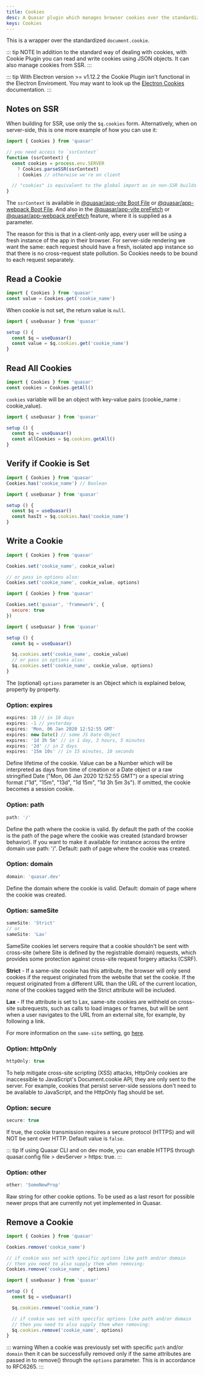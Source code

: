 ```yaml
---
title: Cookies
desc: A Quasar plugin which manages browser cookies over the standardized 'document.cookie', making it easy to read and write cookies even with SSR apps.
keys: Cookies
---
```

This is a wrapper over the standardized `document.cookie`.

::: tip NOTE
In addition to the standard way of dealing with cookies, with Cookie Plugin you can read and write cookies using JSON objects. It can also manage cookies from SSR.
:::

<doc-api file="Cookies" />

::: tip
With Electron version >= v1.12.2 the Cookie Plugin isn't functional in the Electron Enviroment. You may want to look up the [Electron Cookies](https://www.electronjs.org/docs/api/cookies) documentation.
:::

<doc-installation plugins="Cookies" />

## Notes on SSR
When building for SSR, use only the `$q.cookies` form. Alternatively, when on server-side, this is one more example of how you can use it:

```js
import { Cookies } from 'quasar'

// you need access to `ssrContext`
function (ssrContext) {
  const cookies = process.env.SERVER
    ? Cookies.parseSSR(ssrContext)
    : Cookies // otherwise we're on client

  // "cookies" is equivalent to the global import as in non-SSR builds
}
```

The `ssrContext` is available in [@quasar/app-vite Boot File](/quasar-cli-vite/boot-files) or [@quasar/app-webpack Boot File](/quasar-cli-webpack/boot-files). And also in the [@quasar/app-vite preFetch](/quasar-cli-vite/prefetch-feature) or [@quasar/app-webpack preFetch](/quasar-cli-webpack/prefetch-feature) feature, where it is supplied as a parameter.

The reason for this is that in a client-only app, every user will be using a fresh instance of the app in their browser. For server-side rendering we want the same: each request should have a fresh, isolated app instance so that there is no cross-request state pollution. So Cookies needs to be bound to each request separately.


## Read a Cookie

```js Outside of a Vue file
import { Cookies } from 'quasar'
const value = Cookies.get('cookie_name')
```

When cookie is not set, the return value is `null`.

```js Inside of a Vue file
import { useQuasar } from 'quasar'

setup () {
  const $q = useQuasar()
  const value = $q.cookies.get('cookie_name')
}
```

## Read All Cookies

```js Outside of a Vue file
import { Cookies } from 'quasar'
const cookies = Cookies.getAll()
```

`cookies` variable will be an object with key-value pairs (cookie_name : cookie_value).

```js Inside of a Vue file
import { useQuasar } from 'quasar'

setup () {
  const $q = useQuasar()
  const allCookies = $q.cookies.getAll()
}
```

## Verify if Cookie is Set

```js Outside of a Vue file
import { Cookies } from 'quasar'
Cookies.has('cookie_name') // Boolean
```

```js Inside of a Vue file
import { useQuasar } from 'quasar'

setup () {
  const $q = useQuasar()
  const hasIt = $q.cookies.has('cookie_name')
}
```

## Write a Cookie

```js Outside of a Vue file
import { Cookies } from 'quasar'

Cookies.set('cookie_name', cookie_value)

// or pass in options also:
Cookies.set('cookie_name', cookie_value, options)
```

```js Outside of a Vue file
import { Cookies } from 'quasar'

Cookies.set('quasar', 'framework', {
  secure: true
})
```

```js Inside of a Vue file
import { useQuasar } from 'quasar'

setup () {
  const $q = useQuasar()

  $q.cookies.set('cookie_name', cookie_value)
  // or pass in options also:
  $q.cookies.set('cookie_name', cookie_value, options)
}
```

The (optional) `options` parameter is an Object which is explained below, property by property.

### Option: expires

```js
expires: 10 // in 10 days
expires: -1 // yesterday
expires: 'Mon, 06 Jan 2020 12:52:55 GMT'
expires: new Date() // some JS Date Object
expires: '1d 3h 5m' // in 1 day, 3 hours, 5 minutes
expires: '2d' // in 2 days
expires: '15m 10s' // in 15 minutes, 10 seconds
```

Define lifetime of the cookie. Value can be a Number which will be interpreted as days from time of creation or a Date object or a raw stringified Date ("Mon, 06 Jan 2020 12:52:55 GMT") or a special string format ("1d", "15m", "13d", "1d 15m", "1d 3h 5m 3s"). If omitted, the cookie becomes a session cookie.

### Option: path

```js
path: '/'
```

Define the path where the cookie is valid. By default the path of the cookie is the path of the page where the cookie was created (standard browser behavior). If you want to make it available for instance across the entire domain use path: '/'. Default: path of page where the cookie was created.

### Option: domain

```js
domain: 'quasar.dev'
```

Define the domain where the cookie is valid. Default: domain of page where the cookie was created.

### Option: sameSite

```js
sameSite: 'Strict'
// or
sameSite: 'Lax'
```

SameSite cookies let servers require that a cookie shouldn't be sent with cross-site (where Site is defined by the registrable domain) requests, which provides some protection against cross-site request forgery attacks (CSRF).

**Strict** - If a same-site cookie has this attribute, the browser will only send cookies if the request originated from the website that set the cookie. If the request originated from a different URL than the URL of the current location, none of the cookies tagged with the Strict attribute will be included.

**Lax** - If the attribute is set to Lax, same-site cookies are withheld on cross-site subrequests, such as calls to load images or frames, but will be sent when a user navigates to the URL from an external site, for example, by following a link.

For more information on the `same-site` setting, go [here](https://web.dev/samesite-cookies-explained/).

### Option: httpOnly

```js
httpOnly: true
```

To help mitigate cross-site scripting (XSS) attacks, HttpOnly cookies are inaccessible to JavaScript's Document.cookie API; they are only sent to the server. For example, cookies that persist server-side sessions don't need to be available to JavaScript, and the HttpOnly flag should be set.

### Option: secure

```js
secure: true
```

If true, the cookie transmission requires a secure protocol (HTTPS) and will NOT be sent over HTTP. Default value is `false`.

::: tip
If using Quasar CLI and on dev mode, you can enable HTTPS through quasar.config file > devServer > https: true.
:::

### Option: other

```js
other: 'SomeNewProp'
```

Raw string for other cookie options. To be used as a last resort for possible newer props that are currently not yet implemented in Quasar.

## Remove a Cookie

```js Outside of a Vue file
import { Cookies } from 'quasar'

Cookies.remove('cookie_name')

// if cookie was set with specific options like path and/or domain
// then you need to also supply them when removing:
Cookies.remove('cookie_name', options)
```

```js Inside of a Vue file
import { useQuasar } from 'quasar'

setup () {
  const $q = useQuasar()

  $q.cookies.remove('cookie_name')

  // if cookie was set with specific options like path and/or domain
  // then you need to also supply them when removing:
  $q.cookies.remove('cookie_name', options)
}
```

::: warning
When a cookie was previously set with specific `path` and/or `domain` then it can be successfully removed only if the same attributes are passed in to remove() through the `options` parameter. This is in accordance to RFC6265.
:::
